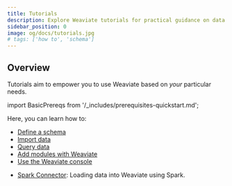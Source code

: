 ```yaml
---
title: Tutorials
description: Explore Weaviate tutorials for practical guidance on data management and queries.
sidebar_position: 0
image: og/docs/tutorials.jpg
# tags: ['how to', 'schema']
---
```



## Overview

Tutorials aim to empower you to use Weaviate based on *your* particular needs.

<!-- By the time you are done, you will have seen a number of examples and considerations in organizing and importing your data into Weaviate. You will have learnt everything from rules of thumb for selecting a vectorizer, all the way through to how to perform CRUD operations with Weaviate. -->

import BasicPrereqs from '/_includes/prerequisites-quickstart.md';

<BasicPrereqs />

Here, you can learn how to:

<!-- - [Select the right vectorizer]  (./_select-vectorizer.md): Identify the right vectorizer based on your data type (text, image, etc.) and application goals (text clustering, Q&A, text to image comparison, image comparison). -->
- [Define a schema](../starter-guides/schema.md)
- [Import data](./import.md)
- [Query data](./query.md)
- [Add modules with Weaviate](./modules.md)
- [Use the Weaviate console](/developers/wcs/tools/query-tool.mdx)
<!-- - [Perform CRUD operations]  (./_crud.md): Perform CRUD operations with Weaviate. -->
- [Spark Connector](./spark-connector.md): Loading data into Weaviate using Spark.
<!-- Once you are finished with this section, we suggest moving on to our [Search tutorials]  (../_search/index.md). There we guide you through the powerful yet flexible options Weaviate provides for searching through your data.  -->

